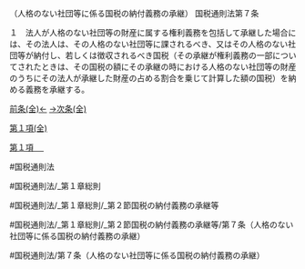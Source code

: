 （人格のない社団等に係る国税の納付義務の承継）
国税通則法第７条

１　法人が人格のない社団等の財産に属する権利義務を包括して承継した場合には、その法人は、その人格のない社団等に課されるべき、又はその人格のない社団等が納付し、若しくは徴収されるべき国税（その承継が権利義務の一部についてされたときは、その国税の額にその承継の時における人格のない社団等の財産のうちにその法人が承継した財産の占める割合を乗じて計算した額の国税）を納める義務を承継する。

[前条(全)←](国税通則法＿＿＿＿＿第６条_.md)    [→次条(全)](国税通則法＿＿＿＿＿第７条の２_.md)

[第１項(全)](国税通則法＿＿＿＿＿第７条第１項_.md)  

[第１項 　 ](国税通則法＿＿＿＿＿第７条第１項.md)  

#国税通則法

#国税通則法/_第１章総則

#国税通則法/_第１章総則/_第２節国税の納付義務の承継等

#国税通則法/_第１章総則/_第２節国税の納付義務の承継等/第７条（人格のない社団等に係る国税の納付義務の承継）

#国税通則法/第７条（人格のない社団等に係る国税の納付義務の承継）

